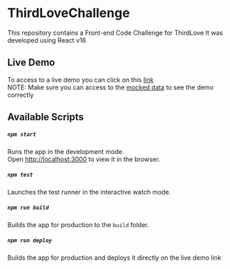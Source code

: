 # ThirdLoveChallenge
This repository contains a Front-end Code Challenge for ThirdLove
It was developed using React v16

## Live Demo
To access to a live demo you can click on this [link](https://gonzadk.github.io/ThirdloveChallenge/)<br>
NOTE: Make sure you can access to the [mocked data](http://www.mocky.io/v2/5c6c3a92320000e83bbef971) to see the demo correctly

## Available Scripts

##### `npm start`
Runs the app in the development mode.<br>
Open [http://localhost:3000](http://localhost:3000) to view it in the browser.

##### `npm test`
Launches the test runner in the interactive watch mode.<br>

##### `npm run build`
Builds the app for production to the `build` folder.<br>

##### `npm run deploy`
Builds the app for production and deploys it directly on the live demo link<br>
